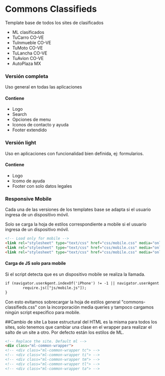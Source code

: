Commons Classifieds
===================

Template base de todos los sites de clasificados
* ML clasificados
* TuCarro CO-VE
* TuInmueble CO-VE
* TuMoto CO-VE
* TuLancha CO-VE
* TuAvion CO-VE
* AutoPlaza MX


### Versión completa
Uso general en todas las aplicaciones
#### Contiene
* Logo
* Search
* Opciones de menu
* Iconos de contacto y ayuda
* Footer extendido

### Versión light
Uso en aplicaciones con funcionalidad bien definida, ej: formularios.
#### Contiene
* Logo
* Icomo de ayuda
* Footer con solo datos legales

### Responsive Mobile
Cada una de las versiones de los templates base se adapta si el usuario ingresa de un dispositivo móvil.

Solo se carga la hoja de estilos correspondiente a mobile si el usuario ingresa de un dispositivo móvil.

````html
<!-- Load only for mobile -->
<link rel="stylesheet" type="text/css" href="css/mobile.css" media="only screen and (device-width: 320px) and (device-height: 480px) and (-webkit-device-pixel-ratio: 1)">
<link rel="stylesheet" type="text/css" href="css/mobile.css" media="only screen and (-webkit-min-device-pixel-ratio: 1.5)"/>
<link rel="stylesheet" type="text/css" href="css/mobile.css" media="only screen and (-webkit-min-device-pixel-ratio: 2)"/>
````

#### Carga de JS solo para mobile
Si el script detecta que es un dispositivo mobile se realiza la llamada.
````html
if (navigator.userAgent.indexOf('iPhone') != -1 || navigator.userAgent.indexOf('iPad') != -1 || navigator.userAgent.indexOf('Blackberry') != -1 || navigator.userAgent.indexOf('Android') != -1) {
		require.js(["js/mobile.js"]);
}
````

Con esto evitamos sobrecargar la hoja de estilos general "commons-classifieds.css" con la incorporación media queries y tampoco cargamos ningún script especifico para mobile.

##Cambio de site
La base estructural del HTML es la misma para todos los sites, solo tenemos que cambiar una clase en el wrapper para realizar el salto de un site a otro.
Por defecto están los estilos de ML.

````html
<!-- Replace the site. Default ml -->
<div class="ml-common-wrapper">
<!-- <div class="ml-common-wrapper tc"> -->
<!-- <div class="ml-common-wrapper ti"> -->
<!-- <div class="ml-common-wrapper tm"> -->
<!-- <div class="ml-common-wrapper tl"> -->
<!-- <div class="ml-common-wrapper ta"> -->
````
